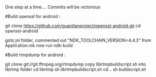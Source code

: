One step at a time.... 
Commits will be victorious  

#Build openssl for android :

git clone https://github.com/guardianproject/openssl-android.git
cd openssl-android

goto jni folder, commented out "NDK_TOOLCHAIN_VERSION=4.4.3" from Application.mk
now run
ndk-build

#Build rtmpdump for android :

git clone git://git.ffmpeg.org/rtmpdump
copy librtmpbuildscript.sh into librtmp folder
cd librtmp
sh librtmpbuildscript.sh
cd ..
sh buildscript.sh
